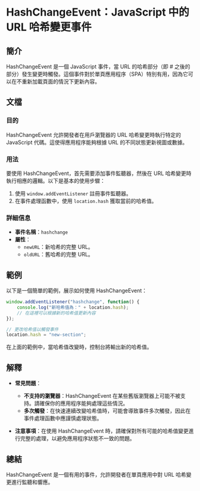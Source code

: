 <!--
Meta Description: # HashChangeEvent：JavaScript 中的 URL 哈希變更事件 ## 簡介 HashChangeEvent 是一個 JavaScript 事件，當 URL 的哈希部分（即 # 之後的部分）發生變更時觸發。這個事件對於單頁應用程序（SPA）特別有用，因為它可以在不重新加載頁面的情...
Meta Keywords: hashchangeevent, url, javascript, location, hash
-->

# HashChangeEvent：JavaScript 中的 URL 哈希變更事件

## 簡介
HashChangeEvent 是一個 JavaScript 事件，當 URL 的哈希部分（即 # 之後的部分）發生變更時觸發。這個事件對於單頁應用程序（SPA）特別有用，因為它可以在不重新加載頁面的情況下更新內容。

## 文檔
### 目的
HashChangeEvent 允許開發者在用戶瀏覽器的 URL 哈希變更時執行特定的 JavaScript 代碼。這使得應用程序能夠根據 URL 的不同狀態更新視圖或數據。

### 用法
要使用 HashChangeEvent，首先需要添加事件監聽器，然後在 URL 哈希變更時執行相應的邏輯。以下是基本的使用步驟：

1. 使用 `window.addEventListener` 註冊事件監聽器。
2. 在事件處理函數中，使用 `location.hash` 獲取當前的哈希值。

### 詳細信息
- **事件名稱**：`hashchange`
- **屬性**：
  - `newURL`：新哈希的完整 URL。
  - `oldURL`：舊哈希的完整 URL。

## 範例
以下是一個簡單的範例，展示如何使用 HashChangeEvent：

```javascript
window.addEventListener("hashchange", function() {
    console.log("新哈希值為：" + location.hash);
    // 在這裡可以根據新的哈希值更新內容
});

// 更改哈希值以觸發事件
location.hash = "new-section";
```

在上面的範例中，當哈希值改變時，控制台將輸出新的哈希值。

## 解釋
- **常見問題**：
  - **不支持的瀏覽器**：HashChangeEvent 在某些舊版瀏覽器上可能不被支持。請確保你的應用程序能夠處理這些情況。
  - **多次觸發**：在快速連續改變哈希值時，可能會導致事件多次觸發，因此在事件處理函數中應謹慎處理狀態。

- **注意事項**：在使用 HashChangeEvent 時，請確保對所有可能的哈希值變更進行完整的處理，以避免應用程序狀態不一致的問題。

## 總結
HashChangeEvent 是一個有用的事件，允許開發者在單頁應用中對 URL 哈希變更進行監聽和響應。